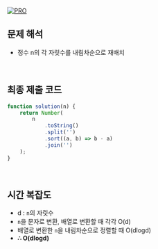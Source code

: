 [![PRO]][Link]

## 문제 해석

-   정수 n의 각 자릿수를 내림차순으로 재배치

<br/>

## 최종 제출 코드

```js
function solution(n) {
    return Number(
        n
            .toString()
            .split('')
            .sort((a, b) => b - a)
            .join('')
    );
}
```

<br/>

## 시간 복잡도

-   d : `n`의 자릿수
-   `n`을 문자로 변환, 배열로 변환할 때 각각 O(d)
-   배열로 변환한 `n`을 내림차순으로 정렬할 때 O(dlogd)
-   **∴ O(dlogd)**

<br/>

<!---------------------------------------------------------------------------->

[PRO]: https://github.com/GoSSaChin/algorithm-js/assets/107768516/67c43b52-bc3f-4571-a249-5519021afbb0
[Link]: https://school.programmers.co.kr/learn/courses/30/lessons/12933
